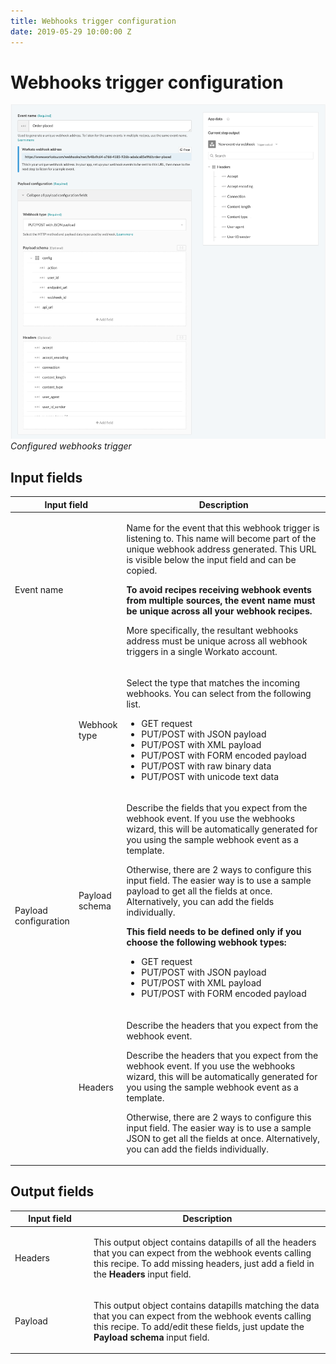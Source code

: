 ```yaml
---
title: Webhooks trigger configuration
date: 2019-05-29 10:00:00 Z
---
```


# Webhooks trigger configuration

![COnfigured webhooks trigger](/assets/images/webhooks/configured-webhook-trigger.png)
*Configured webhooks trigger*

## Input fields

<table class="unchanged rich-diff-level-one">
  <thead>
    <tr>
        <th colspan=2 width='25%'>Input field</th>
        <th>Description</th>
    </tr>
  </thead>
  <tbody>
    <tr>
      <td colspan=2>Event name</td>
      <td>
        <p>
          Name for the event that this webhook trigger is listening to. This name will become part of the unique webhook address generated. This URL is visible below the input field and can be copied.
        </p>
        <p>
          <b>To avoid recipes receiving webhook events from multiple sources, the event name must be unique across all your webhook recipes.</b>
        </p>
        <p>
          More specifically, the resultant webhooks address must be unique across all webhook triggers in a single Workato account.
        </p>
      </td>
    </tr>
    <tr>
      <td rowspan=3>Payload configuration</td>
      <td>Webhook type</td>
      <td>
        <p>
          Select the type that matches the incoming webhooks. You can select from the following list.
        </p>
        <ul>
          <li>GET request</li>
          <li>PUT/POST with JSON payload</li>
          <li>PUT/POST with XML payload</li>
          <li>PUT/POST with FORM encoded payload</li>
          <li>PUT/POST with raw binary data</li>
          <li>PUT/POST with unicode text data</li>
        </ul>
      </td>
    </tr>
    <tr>
      <td>Payload schema</td>
      <td>
        <p>
          Describe the fields that you expect from the webhook event. If you use the webhooks wizard, this will be automatically generated for you using the sample webhook event as a template.
        </p>
        <p>
          Otherwise, there are 2 ways to configure this input field. The easier way is to use a sample payload to get all the fields at once. Alternatively, you can add the fields individually.
        </p>
        <p><b>This field needs to be defined only if you choose the following webhook types:</b></p>
        <ul>
          <li>GET request</li>
          <li>PUT/POST with JSON payload</li>
          <li>PUT/POST with XML payload</li>
          <li>PUT/POST with FORM encoded payload</li>
        </ul>
      </td>
    </tr>
    <tr>
      <td>Headers</td>
      <td>
        <p>
          Describe the headers that you expect from the webhook event.
        </p>
          <p>
            Describe the headers that you expect from the webhook event. If you use the webhooks wizard, this will be automatically generated for you using the sample webhook event as a template.
          </p>
          <p>
            Otherwise, there are 2 ways to configure this input field. The easier way is to use a sample JSON to get all the fields at once. Alternatively, you can add the fields individually.
          </p>
      </td>
    </tr>
  </tbody>
</table>

## Output fields

<table class="unchanged rich-diff-level-one">
  <thead>
    <tr>
        <th width='25%'>Input field</th>
        <th>Description</th>
    </tr>
  </thead>
  <tbody>
    <tr>
      <td>Headers</td>
      <td>
        <p>
          This output object contains datapills of all the headers that you can expect from the webhook events calling this recipe. To add missing headers, just add a field in the <b>Headers</b> input field.
        </p>
      </td>
    </tr>
    <tr>
      <td>Payload</td>
      <td>
        <p>
          This output object contains datapills matching the data that you can expect from the webhook events calling this recipe. To add/edit these fields, just update the <b>Payload schema</b> input field.
        </p>
      </td>
    </tr>
  </tbody>
</table>
